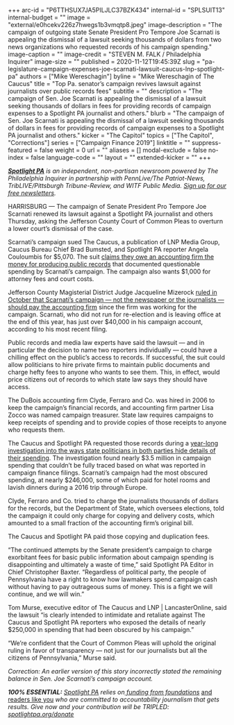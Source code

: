 +++
arc-id = "P6TTHSUX7JA5PILJLC37BZK434"
internal-id = "SPLSUIT13"
internal-budget = ""
image = "external/e0hcekv226z7hwegs1b3vmqtp8.jpeg"
image-description = "The campaign of outgoing state Senate President Pro Tempore Joe Scarnati is appealing the dismissal of a lawsuit seeking thousands of dollars from two news organizations who requested records of his campaign spending."
image-caption = ""
image-credit = "STEVEN M. FALK / Philadelphia Inquirer"
image-size = ""
published = 2020-11-12T19:45:39Z
slug = "pa-legislature-campaign-expenses-joe-scarnati-lawsuit-caucus-lnp-spotlight-pa"
authors = ["Mike Wereschagin"]
byline = "Mike Wereschagin of The Caucus"
title = "Top Pa. senator’s campaign revives lawsuit against journalists over public records fees"
subtitle = ""
description = "The campaign of Sen. Joe Scarnati is appealing the dismissal of a lawsuit seeking thousands of dollars in fees for providing records of campaign expenses to a Spotlight PA journalist and others."
blurb = "The campaign of Sen. Joe Scarnati is appealing the dismissal of a lawsuit seeking thousands of dollars in fees for providing records of campaign expenses to a Spotlight PA journalist and others."
kicker = "The Capitol"
topics = ["The Capitol", "Corrections"]
series = ["Campaign Finance 2019"]
linktitle = ""
suppress-featured = false
weight = 0
url = ""
aliases = []
modal-exclude = false
no-index = false
language-code = ""
layout = ""
extended-kicker = ""
+++

<a href="https://www.spotlightpa.org/"><i><b>Spotlight PA</b></i></a><i> is an independent, non-partisan newsroom powered by The Philadelphia Inquirer in partnership with PennLive/The Patriot-News, TribLIVE/Pittsburgh Tribune-Review, and WITF Public Media. </i><a href="https://www.spotlightpa.org/newsletters"><i>Sign up for our free newsletters</i></a><i>.</i>

HARRISBURG — The campaign of Senate President Pro Tempore Joe Scarnati renewed its lawsuit against a Spotlight PA journalist and others Thursday, asking the Jefferson County Court of Common Pleas to overturn a lower court’s dismissal of the case.

Scarnati’s campaign sued The Caucus, a publication of LNP Media Group, Caucus Bureau Chief Brad Bumsted, and Spotlight PA reporter Angela Couloumbis for $5,070. The suit <a href="https://www.spotlightpa.org/news/2020/09/pa-joseph-scarnati-lawsuit-campaign-spending-spotlight-pa-the-caucus/" target=_blank>claims they owe an accounting firm the money for producing public records</a> that documented questionable spending by Scarnati’s campaign. The campaign also wants $1,000 for attorney fees and court costs.

Jefferson County Magisterial District Judge Jacqueline Mizerock <a href="https://www.spotlightpa.org/news/2020/10/pa-lawsuit-spotlight-pa-joe-scarnati-campaign-dismissed/" target=_blank>ruled in October that Scarnati’s campaign — not the newspaper or the journalists — should pay the accounting firm</a> since the firm was working for the campaign. Scarnati, who did not run for re-election and is leaving office at the end of this year, has just over $40,000 in his campaign account, according to his most recent filing.

Public records and media law experts have said the lawsuit — and in particular the decision to name two reporters individually — could have a chilling effect on the public’s access to records. If successful, the suit could allow politicians to hire private firms to maintain public documents and charge hefty fees to anyone who wants to see them. This, in effect, would price citizens out of records to which state law says they should have access.

<script src="https://www.spotlightpa.org/embed.js" async></script><div data-spl-embed-version="1" data-spl-src="https://www.spotlightpa.org/embeds/donate/?teaser_text=Help%20Spotlight%20PA%20fight%20for%20transparency%20and%20against%20attacks%20on%20free%20and%20independent%20journalism%20by%20becoming%20a%20member%20today.%20%3Cb%3EFor%20a%20limited%20time%2C%20all%20contributions%20will%20be%20DOUBLED.%3C%2Fb%3E&cta_text=YES%2C%20I%20WILL%20HELP&eyebrow_text=BECOME%20A%20MEMBER"></div>

The DuBois accounting firm Clyde, Ferraro and Co. was hired in 2006 to keep the campaign’s financial records, and accounting firm partner Lisa Zocco was named campaign treasurer. State law requires campaigns to keep receipts of spending and to provide copies of those receipts to anyone who requests them.

The Caucus and Spotlight PA requested those records during a <a href="https://www.spotlightpa.org/series/campaign-finance-2019/" target=_blank>year-long investigation into the ways state politicians in both parties hide details of their spending</a>. The investigation found nearly $3.5 million in campaign spending that couldn’t be fully traced based on what was reported in campaign finance filings. Scarnati’s campaign had the most obscured spending, at nearly $246,000, some of which paid for hotel rooms and lavish dinners during a 2016 trip through Europe.

Clyde, Ferraro and Co. tried to charge the journalists thousands of dollars for the records, but the Department of State, which oversees elections, told the campaign it could only charge for copying and delivery costs, which amounted to a small fraction of the accounting firm’s original bill.

The Caucus and Spotlight PA paid those copying and duplication fees.

“The continued attempts by the Senate president’s campaign to charge exorbitant fees for basic public information about campaign spending is disappointing and ultimately a waste of time,” said Spotlight PA Editor in Chief Christopher Baxter. “Regardless of political party, the people of Pennsylvania have a right to know how lawmakers spend campaign cash without having to pay outrageous sums of money. This is a fight we will continue, and we will win.”

Tom Murse, executive editor of The Caucus and LNP | LancasterOnline, said the lawsuit “is clearly intended to intimidate and retaliate against The Caucus and Spotlight PA reporters who exposed the details of nearly $250,000 in spending that had been obscured by his campaign.”

“We’re confident that the Court of Common Pleas will uphold the original ruling in favor of transparency — not just for our journalists but all the citizens of Pennsylvania,” Murse said.

<i>Correction: An earlier version of this story incorrectly stated the remaining balance in Sen. Joe Scarnati’s campaign account.</i>

<i><b>100% ESSENTIAL:</b></i><i> </i><a href="https://www.spotlightpa.org/"><i>Spotlight PA</i></a><i> relies on</i><a href="https://www.spotlightpa.org/support"><i> funding from foundations</i></a><i> </i><a href="https://www.spotlightpa.org/support">and readers like you</a><i> who are committed to accountability journalism that gets results. Give now and your contribution will be TRIPLED: </i><a href="https://www.spotlightpa.org/donate"><i>spotlightpa.org/donate</i></a>
